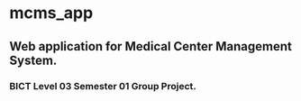 # mcms_app
## Web application for Medical Center Management System.
### BICT Level 03 Semester 01 Group Project.
